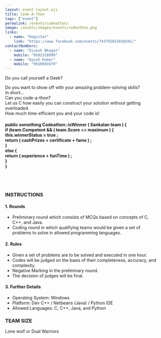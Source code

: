 ```yaml
---
layout: event-layout.ejs
title: Code-A-Thon
tags: ["event"]
permalink: /events/codeathon/
image: /assets/images/events/codeathon.png
links:
  - name: "Register"
    link: "https://www.facebook.com/events/743792652810291/"
contactNumbers:
  - name: "Divesh Bhagat"
    mobile: "9582310990"
  - name: "Ayush Kumar"
    mobile: "9910691679"
---
```


Do you call yourself a Geek?</br>

Do you want to show off with your amazing problem-solving skills?</br>
In short...</br>
Can you code-a-thon?</br>
Let us C how easily you can construct your solution without getting overloaded.</br>
How much time-efficient you and your code is!</br>


<h4>
public something Codeathon::isWinner ( Sankalan team ) {</br>
if (team.Competent &amp;&amp; ( team.Score == maximum ) {</br>
this.winnerStatus = true ;</br>
return ( cashPrizes + certificate + fame ) ;</br>
}</br>
else {</br>
return ( experience + funTime ) ;</br>
}</br>
}
</h4>
</br>
</br>

### INSTRUCTIONS
#### 1. Rounds
- Preliminary round which consists of MCQs based on concepts of C, C++, and Java.
- Coding round in which qualifying teams would be given a set of problems to solve in
allowed programming languages.
#### 2. Rules
- Given a set of problems are to be solved and executed in one hour.
- Codes will be judged on the basis of their completeness, accuracy, and complexity.
- Negative Marking in the preliminary round.
- The decision of judges will be final.
#### 3. Further Details
- Operating System: Windows
- Platform: Dev C++ / Netbeans (Java) / Python IDE
- Allowed Languages: C, C++, Java, and Python

### TEAM SIZE
Lone wolf or Dual Warriors